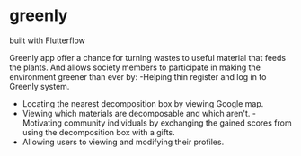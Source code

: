 # greenly
built with Flutterflow

Greenly app offer a chance for turning wastes to useful material that feeds the plants. And allows society members to participate in making the environment greener than ever by: 
-Helping thin register and log in to Greenly system. 
- Locating the nearest decomposition box by viewing Google map.
- Viewing which materials are decomposable and which aren't. 
-Motivating community individuals by exchanging the gained scores from using the decomposition box with a gifts. 
- Allowing users to viewing and modifying their profiles.

